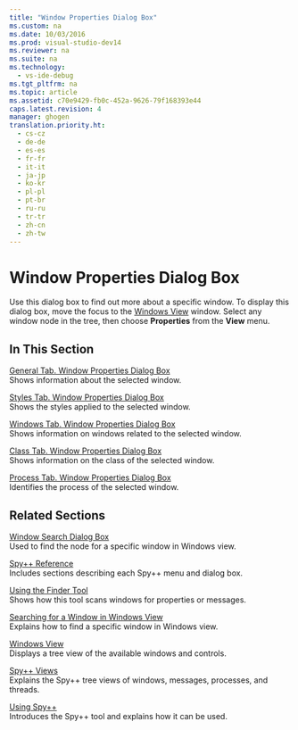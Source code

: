 ```yaml
---
title: "Window Properties Dialog Box"
ms.custom: na
ms.date: 10/03/2016
ms.prod: visual-studio-dev14
ms.reviewer: na
ms.suite: na
ms.technology: 
  - vs-ide-debug
ms.tgt_pltfrm: na
ms.topic: article
ms.assetid: c70e9429-fb0c-452a-9626-79f168393e44
caps.latest.revision: 4
manager: ghogen
translation.priority.ht: 
  - cs-cz
  - de-de
  - es-es
  - fr-fr
  - it-it
  - ja-jp
  - ko-kr
  - pl-pl
  - pt-br
  - ru-ru
  - tr-tr
  - zh-cn
  - zh-tw
---
```

# Window Properties Dialog Box
Use this dialog box to find out more about a specific window. To display this dialog box, move the focus to the [Windows View](../VS_debugger/Windows-View.md) window. Select any window node in the tree, then choose **Properties** from the **View** menu.  
  
## In This Section  
 [General Tab. Window Properties Dialog Box](../VS_debugger/General-Tab--Window-Properties-Dialog-Box.md)  
 Shows information about the selected window.  
  
 [Styles Tab. Window Properties Dialog Box](../VS_debugger/Styles-Tab--Window-Properties-Dialog-Box.md)  
 Shows the styles applied to the selected window.  
  
 [Windows Tab. Window Properties Dialog Box](../VS_debugger/Windows-Tab--Window-Properties-Dialog-Box.md)  
 Shows information on windows related to the selected window.  
  
 [Class Tab. Window Properties Dialog Box](../VS_debugger/Class-Tab--Window-Properties-Dialog-Box.md)  
 Shows information on the class of the selected window.  
  
 [Process Tab. Window Properties Dialog Box](../VS_debugger/Process-Tab--Window-Properties-Dialog-Box.md)  
 Identifies the process of the selected window.  
  
## Related Sections  
 [Window Search Dialog Box](../VS_debugger/Window-Search-Dialog-Box.md)  
 Used to find the node for a specific window in Windows view.  
  
 [Spy++ Reference](../VS_debugger/Spy---Reference.md)  
 Includes sections describing each Spy++ menu and dialog box.  
  
 [Using the Finder Tool](../VS_debugger/How-to--Use-the-Finder-Tool.md)  
 Shows how this tool scans windows for properties or messages.  
  
 [Searching for a Window in Windows View](../VS_debugger/How-to--Search-for-a-Window-in-Windows-View.md)  
 Explains how to find a specific window in Windows view.  
  
 [Windows View](../VS_debugger/Windows-View.md)  
 Displays a tree view of the available windows and controls.  
  
 [Spy++ Views](../VS_debugger/Spy---Views.md)  
 Explains the Spy++ tree views of windows, messages, processes, and threads.  
  
 [Using Spy++](../VS_debugger/Using-Spy--.md)  
 Introduces the Spy++ tool and explains how it can be used.